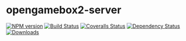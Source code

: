 # opengamebox2-server

[![NPM version][npm-image]][npm-url]
[![Build Status][travis-image]][travis-url]
[![Coveralls Status][coveralls-image]][coveralls-url]
[![Dependency Status][depstat-image]][depstat-url]
[![Downloads][download-badge]][npm-url]

> 


[npm-url]: https://npmjs.org/package/opengamebox2-server
[npm-image]: https://img.shields.io/npm/v/opengamebox2-server.svg?style=flat-square

[travis-url]: https://travis-ci.org/Opengamebox2/opengamebox2-server
[travis-image]: https://img.shields.io/travis/Opengamebox2/opengamebox2-server.svg?style=flat-square

[coveralls-url]: https://coveralls.io/r/Opengamebox2/opengamebox2-server
[coveralls-image]: https://img.shields.io/coveralls/Opengamebox2/opengamebox2-server.svg?style=flat-square

[depstat-url]: https://david-dm.org/Opengamebox2/opengamebox2-server
[depstat-image]: https://david-dm.org/Opengamebox2/opengamebox2-server.svg?style=flat-square

[download-badge]: http://img.shields.io/npm/dm/opengamebox2-server.svg?style=flat-square
